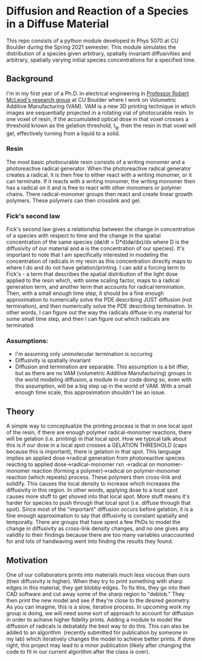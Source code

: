# Diffusion and Reaction of a Species in a Diffuse Material
This repo consists of a python module developed in Phys 5070 at CU Boulder during the Spring 2021 semester. This module simulates the distribution of a species given arbitrary, spatially invariant diffusivities and arbitrary, spatially varying initial species concentrations for a specified time.

## Background
I'm in my first year of a Ph.D. in electrical engineering in [Professor Robert McLeod's research group](https://www.colorado.edu/faculty/mcleod/) at CU Boulder where I work on Volumetric Additive Manufacturing (VAM). VAM is a new 3D printing technique in which images are sequentially projected in a rotating vial of photocurable resin. In one voxel of resin, if the accumulated optical dose in that voxel crosses a threshold known as the gelation threshold, t<sub>g</sub>, then the resin in that voxel will gel, effectively turning from a liquid to a solid. 
### Resin
The most basic photocurable resin consists of a writing monomer and a photoreactive radical generator. When the photoreactive radical generator creates a radical, it is then free to either react with a writing monomer, or it can terminate. If it reacts with a writing monomer, the writing monomer then has a radical on it and is free to react with other monomers or polymer chains. There radical-monomer groups then react and create linear growth polymers. These polymers can then crosslink and gel. 
### Fick's second law
Fick's second law gives a relationship between the change in concentration of a species with respect to time and the change in the spatial concentration of the same species (dø/dt = D*d(dø/dx)/dx where D is the diffusivity of our material and ø is the concentration of our species). It's important to note that I am specifically interested in modeling the concentration of radicals in my resin as this concentration directly maps to where I do and do not have gelation/printing. I can add a forcing term to Fick's - a term that describes the spatial distribution of the light dose applied to the resin which, with some scaling factor, maps to a radical generation term, and another term that accounts for radical termination. Then, with a small enough time step, it should be a fine enough approximation to numerically solve the PDE describing JUST diffusion (not termination), and then numerically solve the PDE describing termination. In other words, I can figure out the way the radicals diffuse in my material for some small time step, and then I can figure out which radicals are terminated.

### Assumptions:
- I'm assuming only unimolecular termination is occuring 
- Diffusivity is spatially invariant
- Diffusion and termination are separable. This assumption is a bit iffier, but as there are no VAM (volumetric Additive Manufacturing) groups in the world modeling diffusion, a module in our code doing so, even with this assumption, will be a big step up in the world of VAM. With a small enough time scale, this approximation shouldn't be an issue. 
## Theory
A simple way to conceptualize the printing process is that in one local spot of the resin, if there are enough polymer radical-monomer reactions, there will be gelation (i.e. printing) in that local spot. How we typical talk about this is if our dose in a local spot crosses a GELATION THRESHOLD (caps because this is important), there is gelation in that spot. This language implies an applied dose->radical generation from photoreactive species reacting to applied dose->radical-monomer rxn ->radical on monomer-monomer reaction (forming a polymer)->radical on polymer-monomer reaction (which repeats) process. These polymers then cross-link and solidify. This causes the local density to increase which increases the diffusivity in this region. In other words, applying dose to a local spot causes more stuff to get shoved into that local spot. More stuff means it's harder for species to push through that local spot (i.e. diffuse through that spot). Since most of the "important" diffusion occurs before gelation, it is a fine enough approximation to say that diffusivity is constant spatially and temporally. There are groups that have spent a few PhDs to model the change in diffusivity as cross-link density changes, and no one gives any validity to their findings because there are too many variables unaccounted for and lots of handwaving went into finding the results they found. 

## Motivation
One of our collaborators prints into materials much less viscous than ours (their diffusivity is higher). When they try to print something with sharp edges in this material, they get blobby edges. To fix this, they go into their CAD software and cut away some of the sharp region to "deblob." They then print the new model and see if they're close to the desired geometry. As you can imagine, this is a slow, iterative process. In upcoming work my group is doing, we will need some sort of approach to account for diffusion in order to achieve higher fidelity prints. Adding a module to model the diffusion of radicals is debatably the best way to do this. This can also be added to an algorithm  (recently submitted for publication by someone in my lab) which iteratively changes the model to achieve better prints. If done right, this project may lead to a minor publication (likely after changing the code to fit in our current algorithm after the class is over). 
